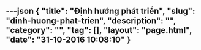 ---json
{
    "title": "Định hướng phát triển",
    "slug": "dinh-huong-phat-trien",
    "description": "",
    "category": "",
    "tag": [],
    "layout": "page.html",
    "date": "31-10-2016 10:08:10"
}
---
